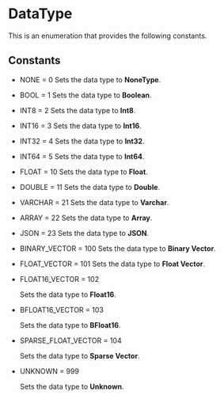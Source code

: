 # DataType

This is an enumeration that provides the following constants.

## Constants

- NONE = 0
Sets the data type to **NoneType**.

- BOOL = 1
Sets the data type to **Boolean**.

- INT8 = 2
Sets the data type to **Int8**.

- INT16 = 3
Sets the data type to **Int16**.

- INT32 = 4
Sets the data type to **Int32**.

- INT64 = 5
Sets the data type to **Int64**.

- FLOAT = 10
Sets the data type to **Float**.

- DOUBLE = 11
Sets the data type to **Double**.

- VARCHAR = 21
Sets the data type to **Varchar**.

- ARRAY = 22
Sets the data type to **Array**.

- JSON = 23
Sets the data type to **JSON**.

- BINARY_VECTOR = 100
Sets the data type to **Binary Vector**.

- FLOAT_VECTOR = 101
Sets the data type to **Float Vector**.

- FLOAT16_VECTOR = 102

    Sets the data type to **Float16**.

- BFLOAT16_VECTOR = 103

    Sets the data type to **BFloat16**.

- SPARSE_FLOAT_VECTOR = 104

    Sets the data type to **Sparse Vector**.

- UNKNOWN = 999

  Sets the data type to **Unknown**.
  
